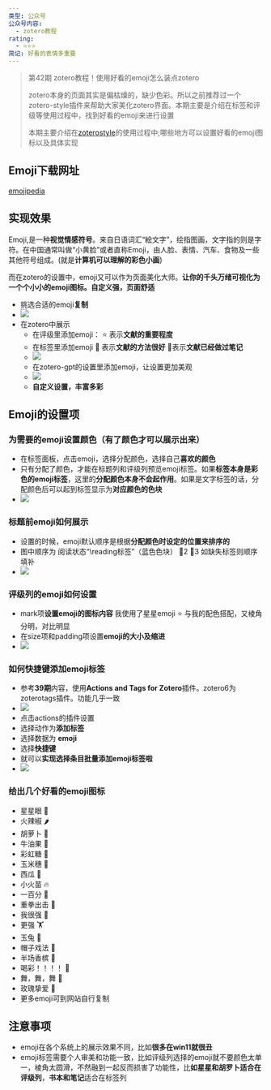 ```yaml
---
类型: 公众号
公众号内容:
  - zotero教程
rating:
  - ⭐⭐⭐
简记: 好看的表情多重要
---
```


>第42期 zotero教程！使用好看的emoji怎么装点zotero
>
>zotero本身的页面其实是偏枯燥的，缺少色彩。所以之前推荐过一个zotero-style插件来帮助大家美化zotero界面。本期主要是介绍在标签和评级等使用过程中，找到好看的emoji来进行设置
>
>本期主要介绍在[zoterostyle](wk8686.top/zoteroepi8)的使用过程中;哪些地方可以设置好看的emoji图标以及具体实现


## Emoji下载网址

[emojipedia](https://emojipedia.org/)

## 实现效果

Emoji,是一种**视觉情感符号**。来自日语词汇“絵文字”，绘指图画，文字指的则是字符。在中国通常叫做“小黄脸”或者直称Emoji，由人脸、表情、汽车、食物及一些其他符号组成。(就是**计算机可以理解的彩色小画**)

而在zotero的设置中，emoji又可以作为页面美化大师。**让你的千头万绪可视化为一个个小小的emoji图标。自定义强，页面舒适**

- 挑选合适的emoji**复制**
- ![](https://pic-go-42.oss-cn-guangzhou.aliyuncs.com/img/20231217101447.png)
- 在zotero中展示
	- 在评级里添加emoji： ⭐ 表示**文献的重要程度**
	- 在标签里添加emoji 🥳 表示**文献的方法很好** 📒表示**文献已经做过笔记**
	- ![](https://pic-go-42.oss-cn-guangzhou.aliyuncs.com/img/20231217101803.png)
	- 在zotero-gpt的设置里添加emoji，让设置更加美观
	- ![](https://pic-go-42.oss-cn-guangzhou.aliyuncs.com/img/20231217102050.png)
	- **自定义设置，丰富多彩**

## Emoji的设置项

### 为需要的emoji设置颜色（有了颜色才可以展示出来）

- 在标签面板，点击emoji，选择分配颜色，选择自己**喜欢的颜色**
- 只有分配了颜色，才能在标题列和评级列预览emoji标签。如果**标签本身是彩色的emoji标签**，这里的**分配颜色本身不会起作用**。如果是文字标签的话，分配颜色后可以起到标签显示为**对应颜色的色块**
- ![](https://pic-go-42.oss-cn-guangzhou.aliyuncs.com/img/20231217102539.png)

### 标题前emoji如何展示

- 设置的时候，emoji默认顺序是根据**分配颜色时设定的位置来排序的**
- 图中顺序为 阅读状态“\reading标签”（蓝色色块） 📒2 🥳3 如缺失标签则顺序填补
- ![](https://pic-go-42.oss-cn-guangzhou.aliyuncs.com/img/20231217102430.png)

### 评级列的emoji如何设置

- mark项**设置emoji的图标内容** 我使用了星星emoji ⭐ 与我的配色搭配，又棱角分明，对比明显
- 在size项和padding项设置**emoji的大小及缩进**
- ![](https://pic-go-42.oss-cn-guangzhou.aliyuncs.com/img/20231217103119.png)

### 如何快捷键添加emoji标签

- 参考**39期**内容，使用**Actions and Tags for Zotero**插件。zotero6为zoterotags插件。功能几乎一致
- ![](https://pic-go-42.oss-cn-guangzhou.aliyuncs.com/img/20231217103352.png)
- 点击actions的插件设置
- 选择动作为**添加标签**
- 选择数据为 **emoji**
- 选择**快捷键**
- 就可以**实现选择条目批量添加emoji标签啦**
- ![](https://pic-go-42.oss-cn-guangzhou.aliyuncs.com/img/20231217103846.png)

### 给出几个好看的emoji图标

- 星星眼 🤩
- 火辣椒 🌶️
- 胡萝卜 🥕
- 牛油果 🥑
- 彩虹糖 🍭
- 玉米穗 🌽
- 西瓜 🍉
- 小火苗 🔥
- 一百分 💯
- 重拳出击 👊
- 我很强 💪
- 更强 🏋️
- 玉兔 🐇
- 帽子戏法 🎩
- 半场香槟 🍾
- 喝彩！！！！ 🥳
- 舞，舞，舞 💃
- 玫瑰挚爱 🌹
- 更多emoji可到网站自行复制

## 注意事项

- emoji在各个系统上的展示效果不同，比如**很多在win11就很丑**
- emoji标签需要个人审美和功能一致，比如评级列选择的emoji就不要颜色太单一，棱角太圆滑，不然融到一起反而损害了功能性，比**如星星和胡罗卜适合在评级列**，**书本和笔记**适合在标签列